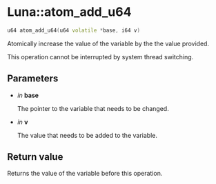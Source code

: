 # Luna::atom_add_u64

```c++
u64 atom_add_u64(u64 volatile *base, i64 v)
```

Atomically increase the value of the variable by the the value provided. 

This operation cannot be interrupted by system thread switching. 

## Parameters
* *in* **base**

    The pointer to the variable that needs to be changed. 

* *in* **v**

    The value that needs to be added to the variable. 

## Return value
Returns the value of the variable before this operation. 

